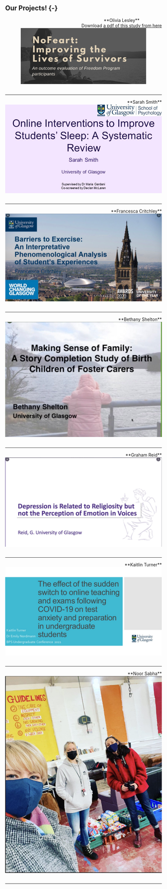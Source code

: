 
## Our Projects! {-}

<div align = "center">
<span style = "float: right;">**Olivia Lesley**<br>Download <a href="images/Olivia_Lesley.pdf" target = "_blank">a pdf of this study from here</a></span>
<br>
<img height = "80%" width = "80%" src="images/Olivia_Lesley.PNG"> 
</div>


<div>
<br>
</div>

---

<div>
<span style = "float: right;">**Sarah Smith**</span>
<br>
<img src="images/Sarah_Smith.jpg"> 
</div>


<div>
<br>
</div>

---

<div>
<span style = "float: right;">**Francesca Critchley**</span>
<br>
<img src="images/Francesca_Critchley.PNG"> 
</div>


<div>
<br>
</div>


---

<div>
<span style = "float: right;">**Bethany Shelton**<br></span>
<br>
<img src="images/Bethany_Shelton.PNG"> 
</div>


<div>
<br>
</div>

---

<div>
<span style = "float: right;">**Graham Reid**<br></span>
<br>
<img src="images/Graham_Reid.PNG">
</div>


<div>
<br>
</div>

---


<div>
<span style = "float: right;">**Kaitlin Turner**<br></span>
<br>
<img src="images/Kaitlin_Turner_Project.jpg">
</div>


<div>
<br>
</div>

---


<div>
<span style = "float: right;">**Noor Sabha**<br></span>
<br>
<img src="images/Noor_Sabha.JPG">
</div>


<div>
<br>
</div>

---


